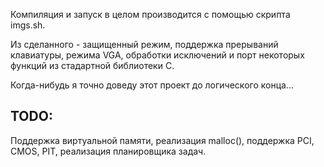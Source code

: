 Компиляция и запуск в целом производится с помощью скрипта imgs.sh.

Из сделанного - защищенный режим, поддержка прерываний клавиатуры, режима VGA, обработки исключений и порт некоторых функций из стадартной библиотеки С.

Когда-нибудь я точно доведу этот проект до логического конца...

## TODO:

Поддержка виртуальной памяти, реализация malloc(), поддержка PCI, CMOS, PIT, реализация планировщика задач.

